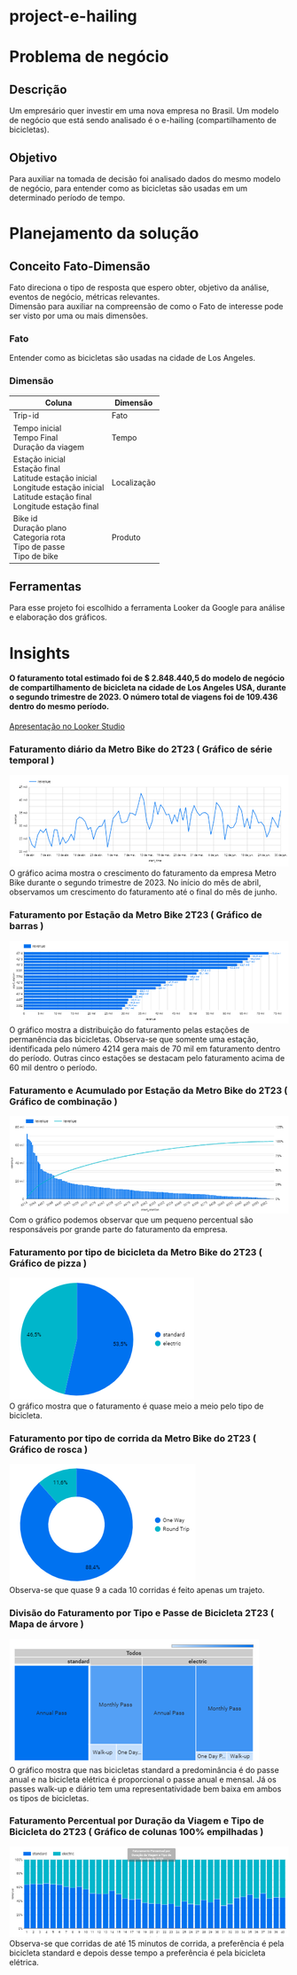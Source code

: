 # project-e-hailing
# Problema de negócio
## Descrição
Um empresário quer investir em uma nova empresa no Brasil. Um modelo de negócio que está sendo analisado é o e-hailing (compartilhamento de bicicletas). 
## Objetivo
Para auxiliar na tomada de decisão foi analisado dados do mesmo modelo de negócio, para entender como as bicicletas são usadas em um determinado período de tempo.
# Planejamento da solução
## Conceito Fato-Dimensão
Fato direciona o tipo de resposta que espero obter, objetivo da análise, eventos de negócio, métricas relevantes.<br>
Dimensão para auxiliar na compreensão de como o Fato de interesse pode ser visto por uma ou mais dimensões.
### Fato 
Entender como as bicicletas são usadas na cidade de Los Angeles.
### Dimensão
| Coluna | Dimensão |                        
| ------- | ------- |
| Trip-id  |Fato |
| Tempo inicial <br> Tempo Final <br> Duração da viagem | Tempo |
| Estação inicial <br> Estação final <br> Latitude estação inicial <br> Longitude estação inicial <br> Latitude estação final <br> Longitude estação final | Localização |
| Bike id <br> Duração plano <br> Categoria rota <br> Tipo de passe <br> Tipo de bike | Produto |
## Ferramentas
Para esse projeto foi escolhido a ferramenta Looker da Google para análise e elaboração dos gráficos.
# Insights
#### O faturamento total estimado foi de **$ 2.848.440,5** do modelo de negócio de compartilhamento de bicicleta na cidade de Los Angeles USA, durante o segundo trimestre de 2023. O número total de viagens foi de **109.436** dentro do mesmo período.

<a href="https://lookerstudio.google.com/s/tfO9u86HOY8" target="_blank">Apresentação no Looker Studio</a>

### Faturamento diário da Metro Bike do 2T23 ( Gráfico de série temporal )
![Faturamento diario](img/faturamento-diario.png)
<br>
O gráfico acima mostra o crescimento do faturamento da empresa Metro Bike durante o segundo trimestre de 2023. 
No início do mês de abril, observamos um crescimento do faturamento até o final do mês de junho.

### Faturamento por Estação da Metro Bike 2T23 ( Gráfico de barras )
![Faturamento por Estação](img/faturamento-por-estacao.png)
<br>
O gráfico mostra a distribuição do faturamento pelas estações de permanência das bicicletas.
Observa-se que somente uma estação, identificada pelo número 4214 gera mais de 70 mil em faturamento dentro do período.
Outras cinco estações se destacam pelo faturamento acima de 60 mil dentro o período. 

### Faturamento e Acumulado por Estação da Metro Bike do 2T23 ( Gráfico de combinação )
![Faturamento e Acumulado por Estação](img/faturamento-acumulado-por-estacao.png)
<br>
Com o gráfico podemos observar que um pequeno percentual são responsáveis por grande parte do faturamento da empresa. 

### Faturamento por tipo de bicicleta da Metro Bike do 2T23 ( Gráfico de pizza )
![Faturamento por tipo de bicicleta](img/faturamento-por-tipo-de-bicicleta.png)
<br>
O gráfico mostra que o faturamento é quase meio a meio pelo tipo de bicicleta.

### Faturamento por tipo de corrida da Metro Bike do 2T23 ( Gráfico de rosca )
![Faturamento por tipo de corrida](img/faturamento-por-tipo-de-corrida.png)
<br>
Observa-se que quase 9 a cada 10 corridas é feito apenas um trajeto.

### Divisão do Faturamento por Tipo e Passe de Bicicleta 2T23 ( Mapa de árvore )
![Divisão do Faturamento por Tipo e Passe de Bicicleta](img/divisao-faturamento-por-tipo-de-passe-e-bicicleta.png)
<br>
O gráfico mostra que nas bicicletas standard a predominância é do passe anual e na bicicleta elétrica é proporcional o passe anual e mensal. Já os passes walk-up e diário tem uma representatividade bem baixa em ambos os tipos de bicicletas.

### Faturamento Percentual por Duração da Viagem e Tipo de Bicicleta do 2T23 ( Gráfico de colunas 100% empilhadas )
![Faturamento Percentual por Duração da Viagem e Tipo de Bicicleta](img/faturamento-percentual-por-tipo-de-duracao-da-viagem.png)
<br>
Observa-se que corridas de até 15 minutos de corrida, a preferência é pela bicicleta standard e depois desse tempo a preferência é pela bicicleta elétrica.



